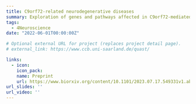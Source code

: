 ```yaml
---
title: C9orf72-related neurodegenerative diseases
summary: Exploration of genes and pathways affected in C9orf72-mediated ALS and FTD 
tags:
  - 4Neuroscience
date: "2022-06-01T00:00:00Z"

# Optional external URL for project (replaces project detail page).
# external_link: https://www.ccb.uni-saarland.de/quast/

links:
  - icon: 
    icon_pack: 
    name: Preprint
    url: https://www.biorxiv.org/content/10.1101/2023.07.17.549331v1.abstract
url_slides: ''
url_video: ''
---
```

